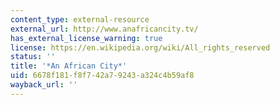 ```yaml
---
content_type: external-resource
external_url: http://www.anafricancity.tv/
has_external_license_warning: true
license: https://en.wikipedia.org/wiki/All_rights_reserved
status: ''
title: '*An African City*'
uid: 6678f181-f8f7-42a7-9243-a324c4b59af8
wayback_url: ''
---
```

